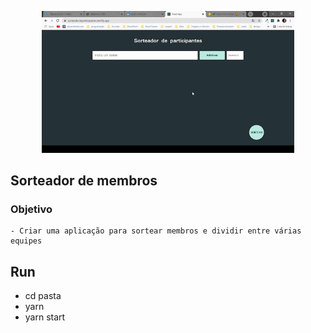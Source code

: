 <p align="center">
  <img alt="sorteador" src="./2021-07-16 11-34-55.gif" width="80%">
</p>


## Sorteador de membros 
  ### Objetivo
    - Criar uma aplicação para sortear membros e dividir entre várias equipes

## Run
  - cd pasta
  - yarn
  - yarn start
